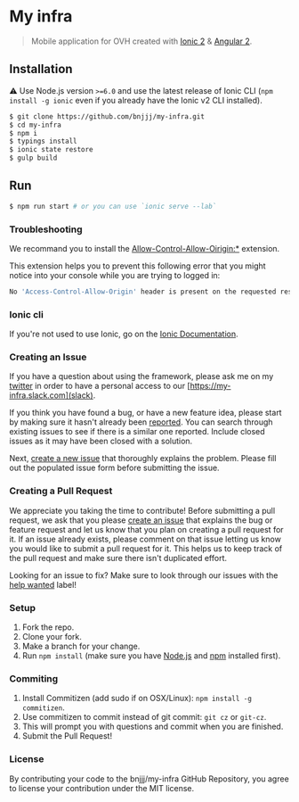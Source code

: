 # My infra

> Mobile application for OVH created with [Ionic 2](http://ionicframework.com/docs/v2/) & [Angular 2](https://angular.io/).

## Installation

:warning: Use Node.js version `>=6.0` and use the latest release of Ionic CLI (```npm install -g ionic``` even if you already have the Ionic v2 CLI installed).

```bash
$ git clone https://github.com/bnjjj/my-infra.git
$ cd my-infra
$ npm i
$ typings install
$ ionic state restore
$ gulp build
```

## Run

```bash
$ npm run start # or you can use `ionic serve --lab`
```

### Troubleshooting

We recommand you to install the [Allow-Control-Allow-Oirigin:*](https://chrome.google.com/webstore/detail/allow-control-allow-origi/nlfbmbojpeacfghkpbjhddihlkkiljbi?utm_source=chrome-ntp-icon) extension.

This extension helps you to prevent this following error that you might notice into your console while you are trying to logged in:

```js
No 'Access-Control-Allow-Origin' header is present on the requested resource…
```

### Ionic cli

If you're not used to use Ionic, go on the [Ionic Documentation](http://ionicframework.com/docs/v2/).

### Creating an Issue

If you have a question about using the framework, please ask me on my [twitter](https://twitter.com/BnJ25) in order to have a personal access to our [https://my-infra.slack.com](slack).

If you think you have found a bug, or have a new feature idea, please start by making sure it hasn't already been [reported](https://github.com/bnjjj/my-infra/issues?utf8=%E2%9C%93&q=is%3Aissue). You can search through existing issues to see if there is a similar one reported. Include closed issues as it may have been closed with a solution.

Next, [create a new issue](https://github.com/bnjjj/my-infra/issues/new) that thoroughly explains the problem. Please fill out the populated issue form before submitting the issue.

### Creating a Pull Request

We appreciate you taking the time to contribute! Before submitting a pull request, we ask that you please [create an issue](#creating-an-issue) that explains the bug or feature request and let us know that you plan on creating a pull request for it. If an issue already exists, please comment on that issue letting us know you would like to submit a pull request for it. This helps us to keep track of the pull request and make sure there isn't duplicated effort.

Looking for an issue to fix? Make sure to look through our issues with the [help wanted](https://github.com/bnjjj/my-infra/issues?q=is%3Aopen+is%3Aissue+label%3A%22help+wanted%22) label!

### Setup

1. Fork the repo.
2. Clone your fork.
3. Make a branch for your change.
4. Run `npm install` (make sure you have [Node.js](https://nodejs.org/en/) and [npm](http://blog.npmjs.org/post/85484771375/how-to-install-npm) installed first).

### Commiting

1. Install Commitizen (add sudo if on OSX/Linux): `npm install -g commitizen`.
2. Use commitizen to commit instead of git commit: `git cz` or `git-cz`.
3. This will prompt you with questions and commit when you are finished.
4. Submit the Pull Request!

### License

By contributing your code to the bnjjj/my-infra GitHub Repository, you agree to license your contribution under the MIT license.
